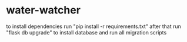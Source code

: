 # water-watcher

to install dependencies run "pip install -r requirements.txt"
after that run "flask db upgrade" to install database and run all migration scripts